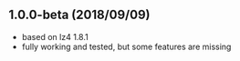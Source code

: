 ## 1.0.0-beta (2018/09/09)
* based on lz4 1.8.1
* fully working and tested, but some features are missing